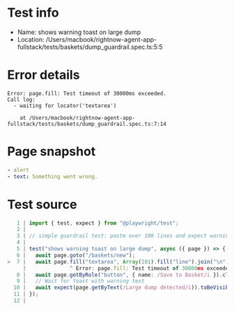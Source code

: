 # Test info

- Name: shows warning toast on large dump
- Location: /Users/macbook/rightnow-agent-app-fullstack/tests/baskets/dump_guardrail.spec.ts:5:5

# Error details

```
Error: page.fill: Test timeout of 30000ms exceeded.
Call log:
  - waiting for locator('textarea')

    at /Users/macbook/rightnow-agent-app-fullstack/tests/baskets/dump_guardrail.spec.ts:7:14
```

# Page snapshot

```yaml
- alert
- text: Something went wrong.
```

# Test source

```ts
   1 | import { test, expect } from "@playwright/test";
   2 |
   3 | // simple guardrail test: paste over 100 lines and expect warning toast
   4 |
   5 | test("shows warning toast on large dump", async ({ page }) => {
   6 |   await page.goto("/baskets/new");
>  7 |   await page.fill("textarea", Array(101).fill("line").join("\n"));
     |              ^ Error: page.fill: Test timeout of 30000ms exceeded.
   8 |   await page.getByRole("button", { name: /Save to Basket/i }).click();
   9 |   // Wait for toast with warning text
  10 |   await expect(page.getByText(/Large dump detected/i)).toBeVisible();
  11 | });
  12 |
```
